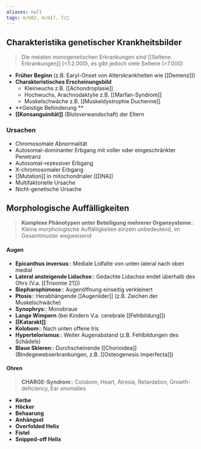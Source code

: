 ```yaml
---
aliases: null
tags: m/m02, m/m17, f/🧬
---
```

## Charakteristika genetischer Krankheitsbilder
> Die meisten monogenetischen Erkrankungen sind [[Seltene Erkrankungen]] (<1:2.000), es gibt jedoch viele Seltene (>7.000)
- **Früher Beginn** (z.B. Earyl-Onset von Alterskrankheiten wie [[Demenz]])
- **Charakteristisches Erscheinungsbild**
	- Kleinwuchs z.B. [[Achondroplasie]]
	- Hochwuchs, Arachnodaktylie z.B. [[Marfan-Syndrom]]
	- Muskelschwäche z.B. [[Muskeldystrophie Duchenne]]
- **Geistige Behinderung **
- **[[Konsanguinität]]** (Blutsverwandschaft) der Eltern

### Ursachen
- Chromosomale Abnormalität
- Autosomal-dominanter Erbgang mit voller oder eingeschränkter Penetranz
- Autosomal-rezessiver Erbgang
- X-chromosomaler Erbgang
- [[Mutation]] in mitochondrialer [[DNA]]
- Multifaktorielle Ursache
- Nicht-genetische Ursache

## Morphologische Auffälligkeiten
> **Komplexe Phänotypen unter Beteiligung mehrerer Organsysteme**:: Kleine morphologische Auffälligkeiten einzeln unbedeutend, im Gesamtmuster wegweisend
#### Augen
- **Epicanthus inversus**:: Mediale Lidfalte von unten lateral nach oben medial
- **Lateral ansteigende Lidachse**:: Gedachte Lidachse endet überhalb des Ohrs (V.a. [[Trisomie 21]])
- **Biepharophimose**:: Augenöffnung einseitig verkleinert
- **Ptosis**:: Herabhängende [[Augenlider]] (z.B. Zeichen der Muskelschwäche)
- **Synophrys**:: Monobraue
- **Lange Wimpern** (bei Kindern V.a. cerebrale [[Fehlbildung]])
- **[[Katarakt]]**
- **Kolobom**:: Nach unten offene Iris
- **Hypertelorismus**:: Weiter Augenabstand (z.B. Fehlbildungen des Schädels)
- **Blaue Skleren**:: Durchscheinende [[Chorioidea]] (Bindegewebserkrankungen, z.B. [[Osteogenesis imperfecta]])
#### Ohren
> **CHARGE-Syndrom**:: Colobom, Heart, Atresia, Retardation, Growth-deficiency, Ear anomalies
- **Kerbe**
- **Höcker**
- **Behaarung**
- **Anhängsel**
- **Overfolded Helix**
- **Fistel**
- **Snipped-off Helix**